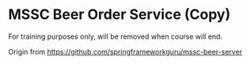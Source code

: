 # MSSC Beer Order Service (Copy)

For training purposes only, will be removed when course will end.

Origin from https://github.com/springframeworkguru/mssc-beer-server
